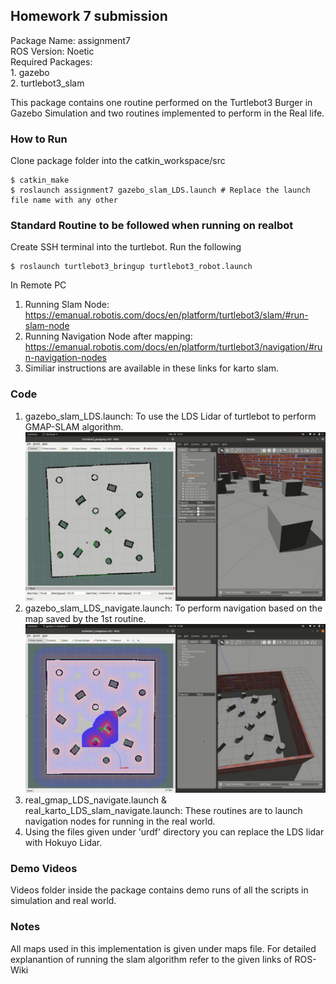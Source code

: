 ## Homework 7 submission

Package Name: assignment7<br>
ROS Version: Noetic<br>
Required Packages: <br>
	1. gazebo<br>
	2. turtlebot3_slam<br>

This package contains one routine performed on the Turtlebot3 Burger in Gazebo Simulation and two routines implemented to perform in the Real life.

### How to Run
Clone package folder into the catkin_workspace/src
```
$ catkin_make
$ roslaunch assignment7 gazebo_slam_LDS.launch # Replace the launch file name with any other
```
### Standard Routine to be followed when running on realbot
Create SSH terminal into the turtlebot. Run the following<br>
```
$ roslaunch turtlebot3_bringup turtlebot3_robot.launch
```
In Remote PC
1. Running Slam Node: https://emanual.robotis.com/docs/en/platform/turtlebot3/slam/#run-slam-node <br>
2. Running Navigation Node after mapping: https://emanual.robotis.com/docs/en/platform/turtlebot3/navigation/#run-navigation-nodes <br>
3. Similiar instructions are available in these links for karto slam.

### Code
1. gazebo_slam_LDS.launch: To use the LDS Lidar of turtlebot to perform GMAP-SLAM algorithm.
![](screenshot/gazebo_LDS_mapping.jpeg)
2. gazebo_slam_LDS_navigate.launch: To perform navigation based on the map saved by the 1st routine.
![](screenshot/gazebo_LDS_navigation.jpeg)
3. real_gmap_LDS_navigate.launch & real_karto_LDS_slam_navigate.launch: These routines are to launch navigation nodes for running in the real world.<br>
4. Using the files given under 'urdf' directory you can replace the LDS lidar with Hokuyo Lidar.

### Demo Videos
Videos folder inside the package contains demo runs of all the scripts in simulation and real world.

### Notes
All maps used in this implementation is given under maps file. For detailed explanantion of running the slam algorithm refer to the given links of ROS-Wiki
